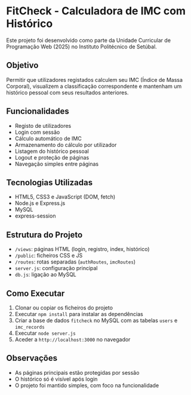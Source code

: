 # FitCheck - Calculadora de IMC com Histórico

Este projeto foi desenvolvido como parte da Unidade Curricular de Programação Web (2025) no Instituto Politécnico de Setúbal.

## Objetivo

Permitir que utilizadores registados calculem seu IMC (Índice de Massa Corporal), visualizem a classificação correspondente e mantenham um histórico pessoal com seus resultados anteriores.

## Funcionalidades

- Registo de utilizadores
- Login com sessão
- Cálculo automático de IMC
- Armazenamento do cálculo por utilizador
- Listagem do histórico pessoal
- Logout e proteção de páginas
- Navegação simples entre páginas

## Tecnologias Utilizadas

- HTML5, CSS3 e JavaScript (DOM, fetch)
- Node.js e Express.js
- MySQL
- express-session

## Estrutura do Projeto

- `/views`: páginas HTML (login, registro, index, histórico)
- `/public`: ficheiros CSS e JS
- `/routes`: rotas separadas (`authRoutes`, `imcRoutes`)
- `server.js`: configuração principal
- `db.js`: ligação ao MySQL

## Como Executar

1. Clonar ou copiar os ficheiros do projeto
2. Executar `npm install` para instalar as dependências
3. Criar a base de dados `fitcheck` no MySQL com as tabelas `users` e `imc_records`
4. Executar `node server.js`
5. Aceder a `http://localhost:3000` no navegador

## Observações

- As páginas principais estão protegidas por sessão
- O histórico só é visível após login
- O projeto foi mantido simples, com foco na funcionalidade

